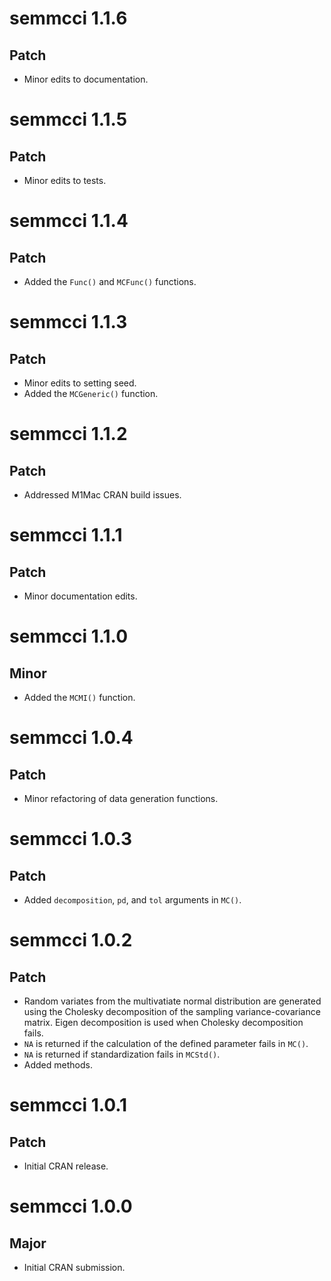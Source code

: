 # semmcci 1.1.6

## Patch

* Minor edits to documentation.

# semmcci 1.1.5

## Patch

* Minor edits to tests.

# semmcci 1.1.4

## Patch

* Added the `Func()` and `MCFunc()` functions.

# semmcci 1.1.3

## Patch

* Minor edits to setting seed.
* Added the `MCGeneric()` function.

# semmcci 1.1.2

## Patch

* Addressed M1Mac CRAN build issues.

# semmcci 1.1.1

## Patch

* Minor documentation edits.

# semmcci 1.1.0

## Minor

* Added the `MCMI()` function.

# semmcci 1.0.4

## Patch

* Minor refactoring of data generation functions.

# semmcci 1.0.3

## Patch

* Added `decomposition`, `pd`, and `tol` arguments in `MC()`.

# semmcci 1.0.2

## Patch

* Random variates from the multivatiate normal distribution are generated using the Cholesky decomposition of the sampling variance-covariance matrix. Eigen decomposition is used when Cholesky decomposition fails.
* `NA` is returned if the calculation of the defined parameter fails in `MC()`.
* `NA` is returned if standardization fails in `MCStd()`.
* Added methods.

# semmcci 1.0.1

## Patch

* Initial CRAN release.

# semmcci 1.0.0

## Major

* Initial CRAN submission.

